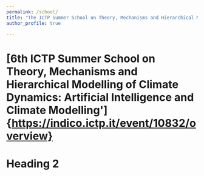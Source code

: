 ```yaml
---
permalink: /school/
title: "The ICTP Summer School on Theory, Mechanisms and Hierarchical Modelling of Climate Dynamics"
author_profile: true

---
```



[6th ICTP Summer School on Theory, Mechanisms and Hierarchical Modelling of Climate Dynamics:
Artificial Intelligence and Climate Modelling']{https://indico.ictp.it/event/10832/overview}
======


Heading 2
======
